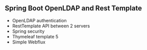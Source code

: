## Spring Boot OpenLDAP and Rest Template

* OpenLDAP authentication
* RestTemplate API between 2 servers
* Spring security
* Thymeleaf template 5
* Simple Webflux
